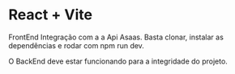 # React + Vite

FrontEnd Integração com a a Api Asaas. Basta clonar, instalar as dependências e rodar com npm run dev.

O BackEnd deve estar funcionando para a integridade do projeto.
